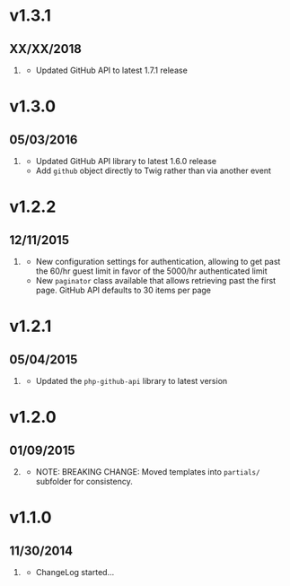 # v1.3.1
## XX/XX/2018

1. [](#improved)
    * Updated GitHub API to latest 1.7.1 release

# v1.3.0
## 05/03/2016

1. [](#improved)
    * Updated GitHub API library to latest 1.6.0 release
    * Add `github` object directly to Twig rather than via another event

# v1.2.2
## 12/11/2015

1. [](#new)
    * New configuration settings for authentication, allowing to get past the 60/hr guest limit in favor of the 5000/hr authenticated limit
    * New `paginator` class available that allows retrieving past the first page. GitHub API defaults to 30 items per page

# v1.2.1
## 05/04/2015

1. [](#improved)
    * Updated the `php-github-api` library to latest version

# v1.2.0
## 01/09/2015

2. [](#improved)
    * NOTE: BREAKING CHANGE: Moved templates into `partials/` subfolder for consistency.

# v1.1.0
## 11/30/2014

1. [](#new)
    * ChangeLog started...
